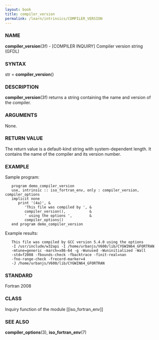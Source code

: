 ```yaml
---
layout: book
title: compiler_version
permalink: /learn/intrinsics/COMPILER_VERSION
---
```

### NAME

**compiler\_version**(3f) - \[COMPILER INQUIRY\] Compiler version string
(GFDL)

### SYNTAX

str = **compiler\_version**()

### DESCRIPTION

**compiler\_version**(3f) returns a string containing the name and
version of the compiler.

### ARGUMENTS

None.

### RETURN VALUE

The return value is a default-kind string with system-dependent length.
It contains the name of the compiler and its version number.

### EXAMPLE

Sample program:

```
   program demo_compiler_version
   use, intrinsic :: iso_fortran_env, only : compiler_version, compiler_options
   implicit none
      print '(4a)', &
         'This file was compiled by ', &
         compiler_version(),           &
         ' using the options ',        &
         compiler_options()
   end program demo_compiler_version
```

Example results:

```
   This file was compiled by GCC version 5.4.0 using the options
   -I /usr/include/w32api -I /home/urbanjs/V600/lib/CYGWIN64_GFORTRAN
   -mtune=generic -march=x86-64 -g -Wunused -Wuninitialized -Wall
   -std=f2008 -fbounds-check -fbacktrace -finit-real=nan
   -fno-range-check -frecord-marker=4
   -J /home/urbanjs/V600/lib/CYGWIN64_GFORTRAN
```

### STANDARD

Fortran 2008

### CLASS

Inquiry function of the module \[\[iso\_fortran\_env\]\]

### SEE ALSO

**compiler\_options**(3), **iso\_fortran\_env**(7)
